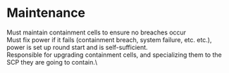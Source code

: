 # Maintenance

Must maintain containment cells to ensure no breaches occur\
Must fix power if it fails (containment breach, system failure, etc. etc.), power is set up round start and is self-sufficient.\
Responsible for upgrading containment cells, and specializing them to the SCP they are going to contain.\